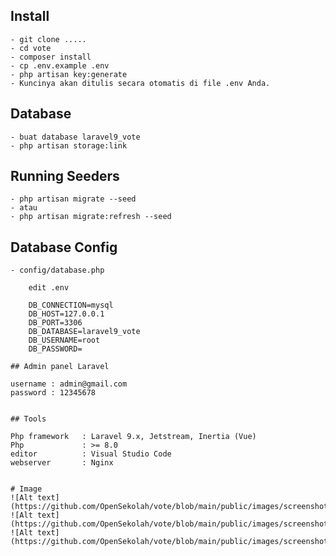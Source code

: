 ## Install
	- git clone .....
	- cd vote
    - composer install
	- cp .env.example .env
    - php artisan key:generate
    - Kuncinya akan ditulis secara otomatis di file .env Anda.
## Database
    - buat database laravel9_vote
    - php artisan storage:link
## Running Seeders
    - php artisan migrate --seed
    - atau
    - php artisan migrate:refresh --seed
## Database Config
    - config/database.php
```
    edit .env
    
    DB_CONNECTION=mysql
    DB_HOST=127.0.0.1
    DB_PORT=3306
    DB_DATABASE=laravel9_vote
    DB_USERNAME=root
    DB_PASSWORD=
```


```
## Admin panel Laravel
```
    username : admin@gmail.com
    password : 12345678

```

## Tools
```
    Php framework 	: Laravel 9.x, Jetstream, Inertia (Vue)
    Php 			: >= 8.0 
    editor 			: Visual Studio Code
    webserver		: Nginx
	
```

# Image
![Alt text](https://github.com/OpenSekolah/vote/blob/main/public/images/screenshot1.png)
![Alt text](https://github.com/OpenSekolah/vote/blob/main/public/images/screenshot2.png)
![Alt text](https://github.com/OpenSekolah/vote/blob/main/public/images/screenshot3.png)